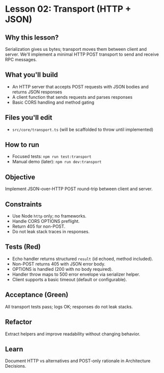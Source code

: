 # Lesson 02: Transport (HTTP + JSON)

## Why this lesson?
Serialization gives us bytes; transport moves them between client and server. We'll implement a minimal HTTP POST transport to send and receive RPC messages.

## What you'll build
- An HTTP server that accepts POST requests with JSON bodies and returns JSON responses
- A client function that sends requests and parses responses
- Basic CORS handling and method gating

## Files you'll edit
- `src/core/transport.ts` (will be scaffolded to throw until implemented)

## How to run
- Focused tests: `npm run test:transport`
- Manual demo (later): `npm run dev:transport`

## Objective
Implement JSON-over-HTTP POST round-trip between client and server.

## Constraints
- Use Node `http` only; no frameworks.
- Handle CORS OPTIONS preflight.
- Return 405 for non-POST.
- Do not leak stack traces in responses.

## Tests (Red)
- Echo handler returns structured `result` (id echoed, method included).
- Non-POST returns 405 with JSON error body.
- OPTIONS is handled (200 with no body required).
- Handler throw maps to 500 error envelope via serializer helper.
- Client supports a basic timeout (default or configurable).

## Acceptance (Green)
All transport tests pass; logs OK; responses do not leak stacks.

## Refactor
Extract helpers and improve readability without changing behavior.

## Learn
Document HTTP vs alternatives and POST-only rationale in Architecture Decisions.
